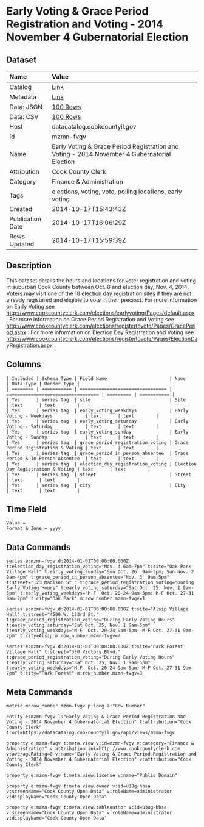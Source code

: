 # Early Voting & Grace Period Registration and Voting - 2014 November 4 Gubernatorial Election

## Dataset

| Name | Value |
| :--- | :---- |
| Catalog | [Link](https://catalog.data.gov/dataset/early-voting-grace-period-registration-and-voting-2014-november-4-gubernatorial-election-80f3f) |
| Metadata | [Link](https://datacatalog.cookcountyil.gov/api/views/mzmn-fvgv) |
| Data: JSON | [100 Rows](https://datacatalog.cookcountyil.gov/api/views/mzmn-fvgv/rows.json?max_rows=100) |
| Data: CSV | [100 Rows](https://datacatalog.cookcountyil.gov/api/views/mzmn-fvgv/rows.csv?max_rows=100) |
| Host | datacatalog.cookcountyil.gov |
| Id | mzmn-fvgv |
| Name | Early Voting & Grace Period Registration and Voting - 2014 November 4 Gubernatorial Election |
| Attribution | Cook County Clerk |
| Category | Finance & Administration |
| Tags | elections, voting, vote, polling locations, early voting |
| Created | 2014-10-17T15:43:43Z |
| Publication Date | 2014-10-17T16:06:29Z |
| Rows Updated | 2014-10-17T15:59:39Z |

## Description

This dataset details the hours and locations for voter registration and voting in
suburban Cook County between Oct. 8 and election day, Nov. 4, 2014. Voters may
visit one of the 18 election day registration sites if they are not already registered 
and eligible to vote in their precinct. For more information on Early Voting see http://www.cookcountyclerk.com/elections/earlyvoting/Pages/default.aspx , For more information on Grace Period Registration and Voting see http://www.cookcountyclerk.com/elections/registertovote/Pages/GracePeriod.aspx . For more information on Election Day Registration and Voting see http://www.cookcountyclerk.com/elections/registertovote/Pages/ElectionDayRegistration.aspx .

## Columns

```ls
| Included | Schema Type | Field Name                       | Name                               | Data Type | Render Type |
| ======== | =========== | ================================ | ================================== | ========= | =========== |
| Yes      | series tag  | site                             | Site                               | text      | text        |
| Yes      | series tag  | early_voting_weekdays            | Early Voting - Weekdays            | text      | text        |
| Yes      | series tag  | early_voting_saturday            | Early Voting - Saturday            | text      | text        |
| Yes      | series tag  | early_voting_sunday              | Early Voting - Sunday              | text      | text        |
| Yes      | series tag  | grace_period_registration_voting | Grace Period Registration & Voting | text      | text        |
| Yes      | series tag  | grace_period_in_person_absentee  | Grace Period & In-Person Absentee  | text      | text        |
| Yes      | series tag  | election_day_registration_voting | Election Day Registration & Voting | text      | text        |
| Yes      | series tag  | street                           | Street                             | text      | text        |
| Yes      | series tag  | city                             | City                               | text      | text        |
```

## Time Field

```ls
Value = 
Format & Zone = yyyy
```

## Data Commands

```ls
series e:mzmn-fvgv d:2014-01-01T00:00:00.000Z t:election_day_registration_voting="Nov. 4 6am-7pm" t:site="Oak Park Village Hall" t:early_voting_sunday="Sun Oct. 26  9am-3pm; Sun Nov. 2  9am-4pm" t:grace_period_in_person_absentee="Nov. 3  9am-5pm" t:street="123 Madison St." t:grace_period_registration_voting="During Early Voting Hours" t:early_voting_saturday="Sat Oct. 25, Nov. 1 9am-5pm" t:early_voting_weekdays="M-F  Oct. 20-24 9am-5pm; M-F Oct. 27-31 9am-7pm" t:city="Oak Park" m:row_number.mzmn-fvgv=1

series e:mzmn-fvgv d:2014-01-01T00:00:00.000Z t:site="Alsip Village Hall" t:street="4500 W. 123rd St." t:grace_period_registration_voting="During Early Voting Hours" t:early_voting_saturday="Sat Oct. 25, Nov. 1 9am-5pm" t:early_voting_weekdays="M-F  Oct. 20-24 9am-5pm; M-F Oct. 27-31 9am-7pm" t:city=Alsip m:row_number.mzmn-fvgv=2

series e:mzmn-fvgv d:2014-01-01T00:00:00.000Z t:site="Park Forest Village Hall" t:street="350 Victory Blvd." t:grace_period_registration_voting="During Early Voting Hours" t:early_voting_saturday="Sat Oct. 25, Nov. 1 9am-5pm" t:early_voting_weekdays="M-F  Oct. 20-24 9am-5pm; M-F Oct. 27-31 9am-7pm" t:city="Park Forest" m:row_number.mzmn-fvgv=3
```

## Meta Commands

```ls
metric m:row_number.mzmn-fvgv p:long l:"Row Number"

entity e:mzmn-fvgv l:"Early Voting & Grace Period Registration and Voting - 2014 November 4 Gubernatorial Election" t:attribution="Cook County Clerk" t:url=https://datacatalog.cookcountyil.gov/api/views/mzmn-fvgv

property e:mzmn-fvgv t:meta.view v:id=mzmn-fvgv v:category="Finance & Administration" v:attributionLink=http://www.cookcountyclerk.com v:averageRating=0 v:name="Early Voting & Grace Period Registration and Voting - 2014 November 4 Gubernatorial Election" v:attribution="Cook County Clerk"

property e:mzmn-fvgv t:meta.view.license v:name="Public Domain"

property e:mzmn-fvgv t:meta.view.owner v:id=u38g-hbsa v:screenName="Cook County Open Data" v:roleName=administrator v:displayName="Cook County Open Data"

property e:mzmn-fvgv t:meta.view.tableauthor v:id=u38g-hbsa v:screenName="Cook County Open Data" v:roleName=administrator v:displayName="Cook County Open Data"
```